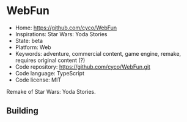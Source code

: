 # WebFun

- Home: https://github.com/cyco/WebFun
- Inspirations: Star Wars: Yoda Stories
- State: beta
- Platform: Web
- Keywords: adventure, commercial content, game engine, remake, requires original content (?)
- Code repository: https://github.com/cyco/WebFun.git
- Code language: TypeScript
- Code license: MIT

Remake of Star Wars: Yoda Stories.

## Building
